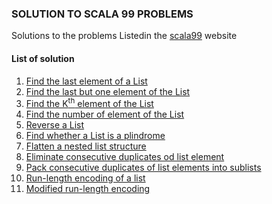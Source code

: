 <h3>SOLUTION TO SCALA 99 PROBLEMS</h3>
<p>Solutions to the problems Listedin the <a href="http://aperiodic.net/phil/scala/s-99/">scala99</a> website</p>


<h4>List of solution</h4>
<ol>
<!--<li><a href="https://github.com/knp069/scala99/blob/master/src/main/scala/q1.scala"></a></li>-->
<li><a href="https://github.com/knp069/scala99/blob/master/src/main/scala/q1.scala">Find the last element of a List</a></li>
<li><a href="https://github.com/knp069/scala99/blob/master/src/main/scala/q2.scala">Find the last but one element of the List</a></li>
<li><a href="https://github.com/knp069/scala99/blob/master/src/main/scala/q3.scala">Find the K<sup>th</sup> element of the List</a></li>
<li><a href="https://github.com/knp069/scala99/blob/master/src/main/scala/q4.scala">Find the number of element of the List</a></li>
<li><a href="https://github.com/knp069/scala99/blob/master/src/main/scala/q5.scala">Reverse a List</a></li>
<li><a href="https://github.com/knp069/scala99/blob/master/src/main/scala/q6.scala">Find whether a List is a plindrome</a></li>
<li><a href="https://github.com/knp069/scala99/blob/master/src/main/scala/q7.scala">Flatten a nested list structure</a></li>
<li><a href="https://github.com/knp069/scala99/blob/master/src/main/scala/q8.scala">Eliminate consecutive duplicates od list element</a></li>
<li><a href="https://github.com/knp069/scala99/blob/master/src/main/scala/q9.scala">Pack consecutive duplicates of list elements into sublists</a></li>
<li><a href="https://github.com/knp069/scala99/blob/master/src/main/scala/q10.scala">Run-length encoding of a list</a></li>
<li><a href="https://github.com/knp069/scala99/blob/master/src/main/scala/q11.scala">Modified run-length encoding</a></li>
</ol>